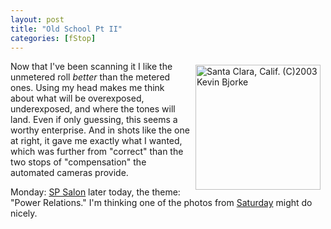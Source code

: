 ```yaml
---
layout: post
title: "Old School Pt II"
categories: [fStop]
---
```

<a href="/photo/journal/apr03h-37.html"><img src="http://www.botzilla.com/bpix/apr03h-37.jpg" width=200 height=200 border=0 align="right" hspace=8 vspace=6 title="Santa Clara, Calif. (C)2003 Kevin Bjorke"></a>Now that I've been scanning it I like the unmetered roll <i>better</i> than the metered ones. Using my head makes me think about what will be overexposed, underexposed, and where the tones will land. Even if only guessing, this seems a worthy enterprise. And in shots like the one at right, it gave me exactly what I wanted, which was further from "correct" than the two stops of "compensation" the automated cameras provide.

Monday: <a href="/photo/salon">SP Salon</a> later today, the theme: "Power Relations." I'm thinking one of the photos from <a href="/blog/archives/000048.html">Saturday</a> might do nicely.


